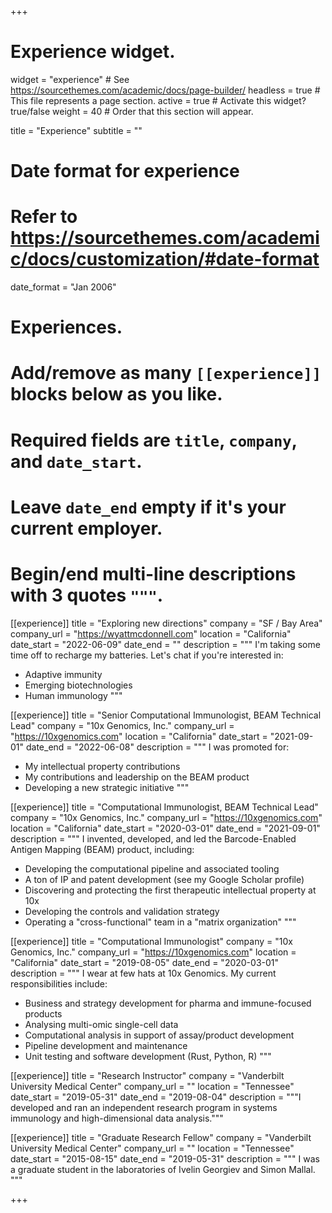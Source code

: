 +++
# Experience widget.
widget = "experience"  # See https://sourcethemes.com/academic/docs/page-builder/
headless = true  # This file represents a page section.
active = true  # Activate this widget? true/false
weight = 40  # Order that this section will appear.

title = "Experience"
subtitle = ""

# Date format for experience
#   Refer to https://sourcethemes.com/academic/docs/customization/#date-format
date_format = "Jan 2006"

# Experiences.
#   Add/remove as many `[[experience]]` blocks below as you like.
#   Required fields are `title`, `company`, and `date_start`.
#   Leave `date_end` empty if it's your current employer.
#   Begin/end multi-line descriptions with 3 quotes `"""`.
[[experience]]
  title = "Exploring new directions"
  company = "SF / Bay Area"
  company_url = "https://wyattmcdonnell.com"
  location = "California"
  date_start = "2022-06-09"
  date_end = ""
  description = """
  I'm taking some time off to recharge my batteries. Let's chat if you're interested in:

  * Adaptive immunity
  * Emerging biotechnologies
  * Human immunology
  """

[[experience]]
  title = "Senior Computational Immunologist, BEAM Technical Lead"
  company = "10x Genomics, Inc."
  company_url = "https://10xgenomics.com"
  location = "California"
  date_start = "2021-09-01"
  date_end = "2022-06-08"
  description = """
  I was promoted for:
  
  * My intellectual property contributions
  * My contributions and leadership on the BEAM product
  * Developing a new strategic initiative
  """

[[experience]]
  title = "Computational Immunologist, BEAM Technical Lead"
  company = "10x Genomics, Inc."
  company_url = "https://10xgenomics.com"
  location = "California"
  date_start = "2020-03-01"
  date_end = "2021-09-01"
  description = """
  I invented, developed, and led the Barcode-Enabled Antigen Mapping (BEAM) product, including:

  * Developing the computational pipeline and associated tooling
  * A ton of IP and patent development (see my Google Scholar profile)
  * Discovering and protecting the first therapeutic intellectual property at 10x
  * Developing the controls and validation strategy
  * Operating a "cross-functional" team in a "matrix organization"
  """ 

[[experience]]
  title = "Computational Immunologist"
  company = "10x Genomics, Inc."
  company_url = "https://10xgenomics.com"
  location = "California"
  date_start = "2019-08-05"
  date_end = "2020-03-01"
  description = """
  I wear at few hats at 10x Genomics. My current responsibilities include:

  * Business and strategy development for pharma and immune-focused products
  * Analysing multi-omic single-cell data
  * Computational analysis in support of assay/product development
  * Pipeline development and maintenance
  * Unit testing and software development (Rust, Python, R)
  """

[[experience]]
  title = "Research Instructor"
  company = "Vanderbilt University Medical Center"
  company_url = ""
  location = "Tennessee"
  date_start = "2019-05-31"
  date_end = "2019-08-04"
  description = """I developed and ran an independent research program in systems immunology and high-dimensional data analysis."""

[[experience]]
  title = "Graduate Research Fellow"
  company = "Vanderbilt University Medical Center"
  company_url = ""
  location = "Tennessee"
  date_start = "2015-08-15"
  date_end = "2019-05-31"
  description = """
  I was a graduate student in the laboratories of Ivelin Georgiev and Simon Mallal.
  """

+++
